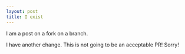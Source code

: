 ```yaml
---
layout: post
title: I exist
---
```


I am a post on a fork on a branch.

I have another change.
This is not going to be an acceptable PR! Sorry!